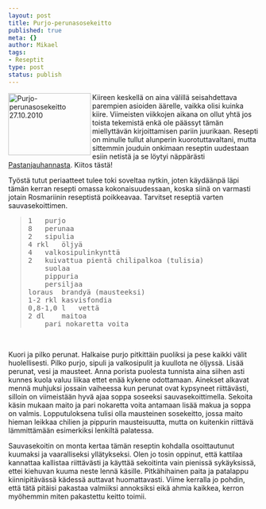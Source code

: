 ```yaml
--- 
layout: post
title: Purjo-perunasosekeitto
published: true
meta: {}
author: Mikael
tags: 
- Reseptit
type: post
status: publish
---
```

<a href="http://www.flickr.com/photos/kjue/5120313291/" title="Purjo-perunasosekeitto 27.10.2010 by Kjue, on Flickr"><img src="http://farm5.static.flickr.com/4065/5120313291_4112ef0dc3.jpg" width="166" height="125" align="left" alt="Purjo-perunasosekeitto 27.10.2010" /></a>

Kiireen keskellä on aina välillä seisahdettava parempien asioiden
äärelle, vaikka olisi kuinka kiire. Viimeisten viikkojen aikana on
ollut yhtä jos toista tekemistä enkä ole päässyt tämän miellyttävän
kirjoittamisen pariin juurikaan. Resepti on minulle tullut alunperin
kuorotuttavaltani, mutta sittemmin jouduin onkimaan reseptin uudestaan
esiin netistä ja se löytyi näppärästi <a
href="http://pastanjauhantaa.blogspot.com/2006/02/purjo-perunasosekeitto_21.html">Pastanjauhannasta</a>.
Kiitos tästä!

Työstä tutut periaatteet tulee toki soveltaa nytkin, joten käydäänpä
läpi tämän kerran resepti omassa kokonaisuudessaan, koska siinä on
varmasti jotain Rosmariinin reseptistä poikkeavaa. Tarvitset reseptiä
varten sauvasekoittimen.

<blockquote><pre>
1	purjo
8	perunaa
2	sipulia
4 rkl	öljyä
4	valkosipulinkynttä
2	kuivattua pientä chilipalkoa (tulisia)
	suolaa
	pippuria
	persiljaa
loraus	brandyä (mausteeksi)
1-2 rkl	kasvisfondia
0,8-1,0 l	vettä
2 dl	maitoa
	pari nokaretta voita</pre></blockquote></br>

Kuori ja pilko perunat. Halkaise purjo pitkittäin puoliksi ja pese
kaikki välit huolellisesti. Pilko purjo, sipuli ja valkosipulit ja
kuullota ne öljyssä. Lisää perunat, vesi ja mausteet. Anna porista
puolesta tunnista aina siihen asti kunnes kuola valuu liikaa ettet
enää kykene odottamaan. Ainekset alkavat mennä muhjuksi jossain
vaiheessa kun perunat ovat kypsyneet riittävästi, silloin on
viimeistään hyvä ajaa soppa soseeksi sauvasekoittimella. Sekoita käsin
mukaan maito ja pari nokaretta voita antamaan lisää makua ja soppa on
valmis. Lopputuloksena tulisi olla mausteinen sosekeitto, jossa maito
hieman leikkaa chilien ja pippurin mausteisuutta, mutta on kuitenkin
riittävä lämmittämään esimerkiksi lenkiltä palatessa.

Sauvasekoitin on monta kertaa tämän reseptin kohdalla osoittautunut
kuumaksi ja vaaralliseksi yllätykseksi. Olen jo tosin oppinut, että
kattilaa kannattaa kallistaa riittävästi ja käyttää sekoitinta vain
pienissä sykäyksissä, ettei kiehuvan kuuma neste lennä käsille.
Pitkähihainen paita ja patalappu kiinnipitävässä kädessä auttavat
huomattavasti. Viime kerralla jo pohdin, että tätä pitäisi pakastaa
valmiiksi annoksiksi eikä ahmia kaikkea, kerron myöhemmin miten
pakastettu keitto toimii.

